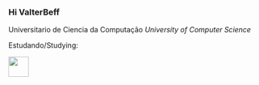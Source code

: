 ### Hi **ValterBeff**

Universitario de Ciencia da Computação
*University of Computer Science*

Estudando/Studying:

<img loading="lazy" src="https://cdn.jsdelivr.net/gh/devicons/devicon@latest/icons/html5/html5-original.svg" width="40" height="40"/>

